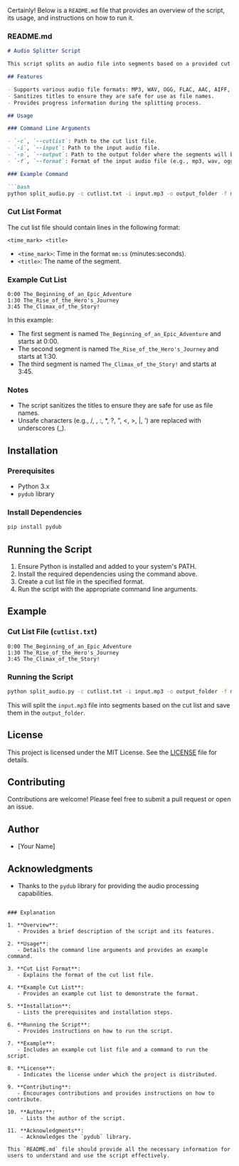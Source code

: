 Certainly! Below is a `README.md` file that provides an overview of the script, its usage, and instructions on how to run it.

### README.md

```markdown
# Audio Splitter Script

This script splits an audio file into segments based on a provided cut list. Each segment is named according to the titles specified in the cut list.

## Features

- Supports various audio file formats: MP3, WAV, OGG, FLAC, AAC, AIFF, M4A, MP4, WMA, ALAC.
- Sanitizes titles to ensure they are safe for use as file names.
- Provides progress information during the splitting process.

## Usage

### Command Line Arguments

- `-c`, `--cutlist`: Path to the cut list file.
- `-i`, `--input`: Path to the input audio file.
- `-o`, `--output`: Path to the output folder where the segments will be saved.
- `-f`, `--format`: Format of the input audio file (e.g., mp3, wav, ogg, flac, aac, aiff, m4a, mp4, wma, alac).

### Example Command

```bash
python split_audio.py -c cutlist.txt -i input.mp3 -o output_folder -f mp3
```

### Cut List Format

The cut list file should contain lines in the following format:

```
<time_mark> <title>
```

- `<time_mark>`: Time in the format `mm:ss` (minutes:seconds).
- `<title>`: The name of the segment.

### Example Cut List

```
0:00 The_Beginning_of_an_Epic_Adventure
1:30 The_Rise_of_the_Hero's_Journey
3:45 The_Climax_of_the_Story!
```

In this example:
- The first segment is named `The_Beginning_of_an_Epic_Adventure` and starts at 0:00.
- The second segment is named `The_Rise_of_the_Hero's_Journey` and starts at 1:30.
- The third segment is named `The_Climax_of_the_Story!` and starts at 3:45.

### Notes

- The script sanitizes the titles to ensure they are safe for use as file names.
- Unsafe characters (e.g., /, \, :, *, ?, ", <, >, |, ') are replaced with underscores (_).

## Installation

### Prerequisites

- Python 3.x
- `pydub` library

### Install Dependencies

```bash
pip install pydub
```

## Running the Script

1. Ensure Python is installed and added to your system's PATH.
2. Install the required dependencies using the command above.
3. Create a cut list file in the specified format.
4. Run the script with the appropriate command line arguments.

## Example

### Cut List File (`cutlist.txt`)

```
0:00 The_Beginning_of_an_Epic_Adventure
1:30 The_Rise_of_the_Hero's_Journey
3:45 The_Climax_of_the_Story!
```

### Running the Script

```bash
python split_audio.py -c cutlist.txt -i input.mp3 -o output_folder -f mp3
```

This will split the `input.mp3` file into segments based on the cut list and save them in the `output_folder`.

## License

This project is licensed under the MIT License. See the [LICENSE](LICENSE) file for details.

## Contributing

Contributions are welcome! Please feel free to submit a pull request or open an issue.

## Author

- [Your Name]

## Acknowledgments

- Thanks to the `pydub` library for providing the audio processing capabilities.
```

### Explanation

1. **Overview**:
   - Provides a brief description of the script and its features.

2. **Usage**:
   - Details the command line arguments and provides an example command.

3. **Cut List Format**:
   - Explains the format of the cut list file.

4. **Example Cut List**:
   - Provides an example cut list to demonstrate the format.

5. **Installation**:
   - Lists the prerequisites and installation steps.

6. **Running the Script**:
   - Provides instructions on how to run the script.

7. **Example**:
   - Includes an example cut list file and a command to run the script.

8. **License**:
   - Indicates the license under which the project is distributed.

9. **Contributing**:
   - Encourages contributions and provides instructions on how to contribute.

10. **Author**:
    - Lists the author of the script.

11. **Acknowledgments**:
    - Acknowledges the `pydub` library.

This `README.md` file should provide all the necessary information for users to understand and use the script effectively.